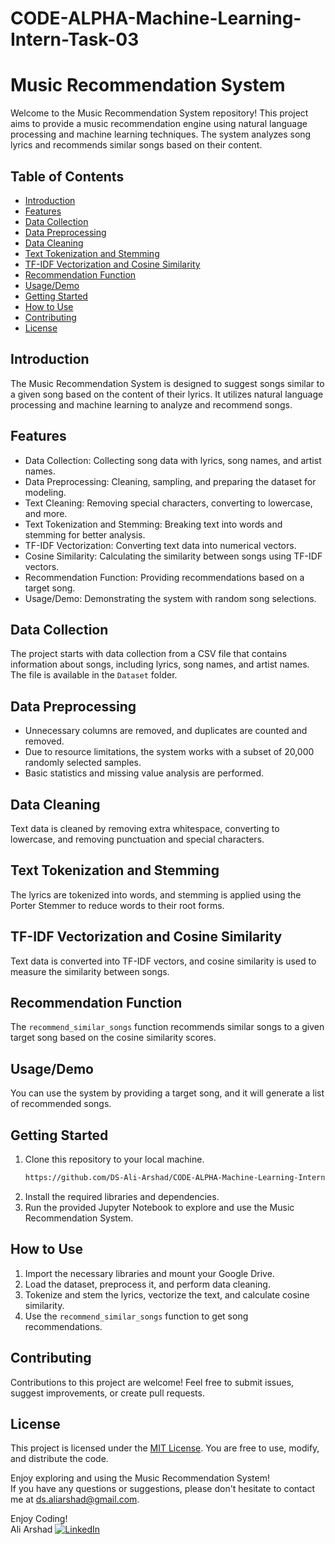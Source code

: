# CODE-ALPHA-Machine-Learning-Intern-Task-03
# Music Recommendation System

Welcome to the Music Recommendation System repository! This project aims to provide a music recommendation engine using natural language processing and machine learning techniques. The system analyzes song lyrics and recommends similar songs based on their content. 

## Table of Contents
- [Introduction](#introduction)
- [Features](#features)
- [Data Collection](#data-collection)
- [Data Preprocessing](#data-preprocessing)
- [Data Cleaning](#data-cleaning)
- [Text Tokenization and Stemming](#text-tokenization-and-stemming)
- [TF-IDF Vectorization and Cosine Similarity](#tf-idf-vectorization-and-cosine-similarity)
- [Recommendation Function](#recommendation-function)
- [Usage/Demo](#usagedemo)
- [Getting Started](#getting-started)
- [How to Use](#how-to-use)
- [Contributing](#contributing)
- [License](#license)

## Introduction
The Music Recommendation System is designed to suggest songs similar to a given song based on the content of their lyrics. It utilizes natural language processing and machine learning to analyze and recommend songs.

## Features
- Data Collection: Collecting song data with lyrics, song names, and artist names.
- Data Preprocessing: Cleaning, sampling, and preparing the dataset for modeling.
- Text Cleaning: Removing special characters, converting to lowercase, and more.
- Text Tokenization and Stemming: Breaking text into words and stemming for better analysis.
- TF-IDF Vectorization: Converting text data into numerical vectors.
- Cosine Similarity: Calculating the similarity between songs using TF-IDF vectors.
- Recommendation Function: Providing recommendations based on a target song.
- Usage/Demo: Demonstrating the system with random song selections.

## Data Collection
The project starts with data collection from a CSV file that contains information about songs, including lyrics, song names, and artist names. The file is available in the `Dataset` folder. 

## Data Preprocessing
- Unnecessary columns are removed, and duplicates are counted and removed.
- Due to resource limitations, the system works with a subset of 20,000 randomly selected samples.
- Basic statistics and missing value analysis are performed.

## Data Cleaning
Text data is cleaned by removing extra whitespace, converting to lowercase, and removing punctuation and special characters.

## Text Tokenization and Stemming
The lyrics are tokenized into words, and stemming is applied using the Porter Stemmer to reduce words to their root forms.

## TF-IDF Vectorization and Cosine Similarity
Text data is converted into TF-IDF vectors, and cosine similarity is used to measure the similarity between songs.

## Recommendation Function
The `recommend_similar_songs` function recommends similar songs to a given target song based on the cosine similarity scores.

## Usage/Demo
You can use the system by providing a target song, and it will generate a list of recommended songs.

## Getting Started
1. Clone this repository to your local machine.
    ```bash
    https://github.com/DS-Ali-Arshad/CODE-ALPHA-Machine-Learning-Intern-Task-03.git
    ```
2. Install the required libraries and dependencies.
3. Run the provided Jupyter Notebook to explore and use the Music Recommendation System.

## How to Use
1. Import the necessary libraries and mount your Google Drive.
2. Load the dataset, preprocess it, and perform data cleaning.
3. Tokenize and stem the lyrics, vectorize the text, and calculate cosine similarity.
4. Use the `recommend_similar_songs` function to get song recommendations.

## Contributing
Contributions to this project are welcome! Feel free to submit issues, suggest improvements, or create pull requests.

## License
This project is licensed under the [MIT License](LICENSE). You are free to use, modify, and distribute the code.

Enjoy exploring and using the Music Recommendation System!<br>
If you have any questions or suggestions, please don't hesitate to contact me at ds.aliarshad@gmail.com.

Enjoy Coding!<br>
Ali Arshad [![LinkedIn](https://img.shields.io/badge/LinkedIn-Ali%20Arshad-blue)](https://www.linkedin.com/in/profile-ali-arshad)
